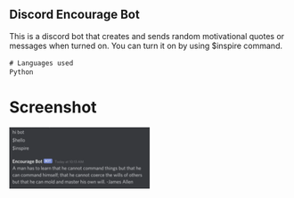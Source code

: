 ## Discord Encourage Bot
This is a discord bot that creates and sends random motivational quotes or messages when turned on. You can turn it on by using $inspire command.

```
# Languages used
Python

```
# Screenshot
<img align="left" src="discbot.png" width="50%">
